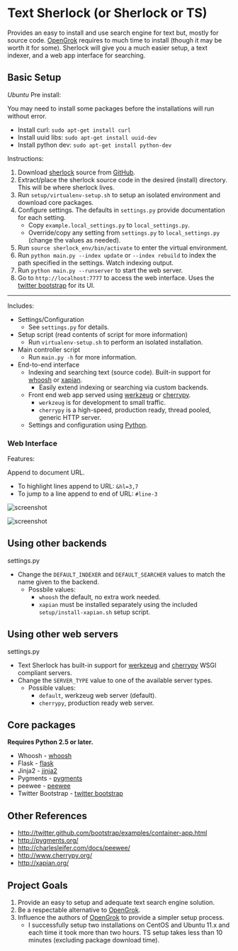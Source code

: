 # Text Sherlock (or Sherlock or TS)

Provides an easy to install and use search engine for text but, mostly for source code. [OpenGrok](http://hub.opensolaris.org/bin/view/Project+opengrok/) requires to much time to install (though it may be worth it for some). Sherlock will give you a much easier setup, a text indexer, and a web app interface for searching.

## Basic Setup

*Ubuntu* Pre install:

You may need to install some packages before the installations will run without error.

- Install curl: `sudo apt-get install curl`
- Install uuid libs: `sudo apt-get install uuid-dev`
- Install python dev: `sudo apt-get install python-dev`

Instructions:

1. Download [sherlock](https://github.com/cbess/text-sherlock) source from [GitHub](https://github.com/cbess/text-sherlock).
1. Extract/place the sherlock source code in the desired (install) directory. This will be where sherlock lives.
1. Run `setup/virtualenv-setup.sh` to setup an isolated environment and download core packages.
1. Configure settings. The defaults in `settings.py` provide documentation for each setting.
	- Copy `example.local_settings.py` to `local_settings.py`.
 	- Override/copy any setting from `settings.py` to `local_settings.py` (change the values as needed).
1. Run `source sherlock_env/bin/activate` to enter the virtual environment.
1. Run `python main.py --index update` or `--index rebuild` to index the path specified in the settings. Watch indexing output.
1. Run `python main.py --runserver` to start the web server.
1. Go to `http://localhost:7777` to access the web interface. Uses the [twitter bootstrap](http://twitter.github.com/bootstrap) for its UI.


---

Includes:

- Settings/Configuration
	- See `settings.py` for details.
- Setup script (read contents of script for more information)
	- Run `virtualenv-setup.sh` to perform an isolated installation.
- Main controller script 
	- Run `main.py -h` for more information.
- End-to-end interface
	- Indexing and searching text (source code). Built-in support for [whoosh](http://packages.python.org/Whoosh) or [xapian](http://xapian.org/).
	    - Easily extend indexing or searching via custom backends.
	- Front end web app served using [werkzeug](http://werkzeug.pocoo.org/) or [cherrypy](http://www.cherrypy.org/).
	    - `werkzeug` is for development to small traffic.
	    - `cherrypy` is a high-speed, production ready, thread pooled, generic HTTP server.
	- Settings and configuration using [Python](http://python.org).

### Web Interface

Features:

Append to document URL.

- To highlight lines append to URL: `&hl=3,7`
- To jump to a line append to end of URL: `#line-3`

![screenshot](https://github.com/cbess/text-sherlock/raw/master/setup/web-example1.jpg)

![screenshot](https://github.com/cbess/text-sherlock/raw/master/setup/web-example2.jpg)

## Using other backends

settings.py

- Change the `DEFAULT_INDEXER` and `DEFAULT_SEARCHER` values to match the name given to the backend.
    - Possbile values:
        - `whoosh` the default, no extra work needed.
        - `xapian` must be installed separately using the included `setup/install-xapian.sh` setup script.
        
## Using other web servers

settings.py

- Text Sherlock has built-in support for [werkzeug](http://werkzeug.pocoo.org/) and [cherrypy](http://www.cherrypy.org/) WSGI compliant servers.
- Change the `SERVER_TYPE` value to one of the available server types.
    - Possible values:
        - `default`, werkzeug web server (default).
        - `cherrypy`, production ready web server.

## Core packages

**Requires Python 2.5 or later.**

* Whoosh - [whoosh](http://packages.python.org/Whoosh/quickstart.html#a-quick-introduction)
* Flask - [flask](http://flask.pocoo.org)
* Jinja2 - [jinja2](http://jinja.pocoo.org/docs)
* Pygments - [pygments](http://pygments.org/docs/quickstart)
* peewee - [peewee](https://github.com/coleifer/peewee)
* Twitter Bootstrap - [twitter bootstrap](http://twitter.github.com/bootstrap)

## Other References

* http://twitter.github.com/bootstrap/examples/container-app.html
* http://pygments.org/
* http://charlesleifer.com/docs/peewee/
* http://www.cherrypy.org/
* http://xapian.org/

## Project Goals

1. Provide an easy to setup and adequate text search engine solution.
1. Be a respectable alternative to [OpenGrok](http://hub.opensolaris.org/bin/view/Project+opengrok/).
1. Influence the authors of [OpenGrok](http://hub.opensolaris.org/bin/view/Project+opengrok/) to provide a simpler setup process. 
	- I successfully setup two installations on CentOS and Ubuntu 11.x and each time it took more than two hours. TS setup takes less than 10 minutes (excluding package download time).